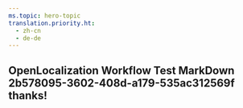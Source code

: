 ```yaml
---
ms.topic: hero-topic
translation.priority.ht: 
  - zh-cn
  - de-de
---
```

## OpenLocalization Workflow Test MarkDown 2b578095-3602-408d-a179-535ac312569f thanks!
